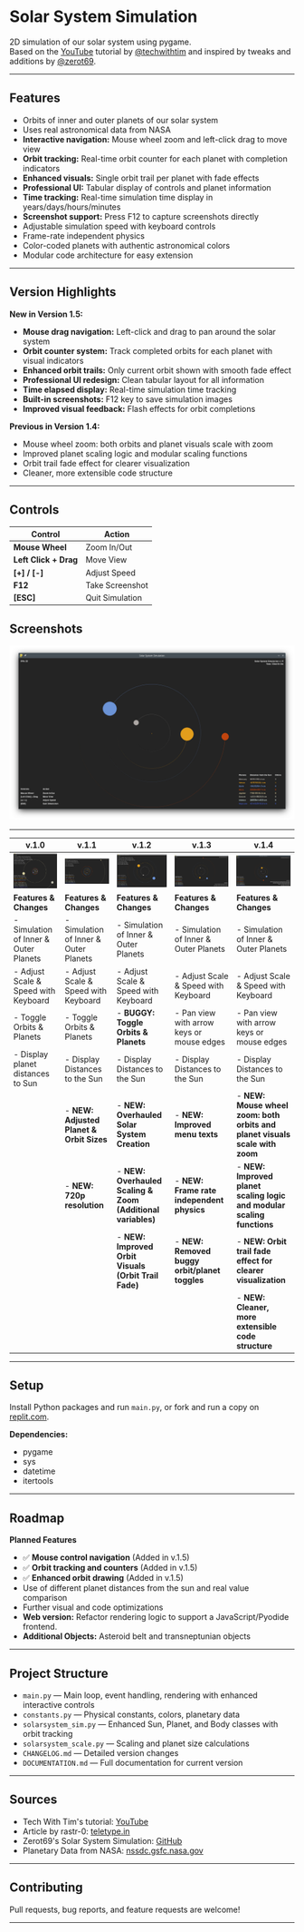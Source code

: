 # Solar System Simulation

2D simulation of our solar system using pygame.  
Based on the [YouTube](https://www.youtube.com/watch?v=WTLPmUHTPqo) tutorial by [@techwithtim](https://github.com/techwithtim/Python-Planet-Simulation) and inspired by tweaks and additions by [@zerot69](https://github.com/zerot69/Solar-System-Simulation).

---

## Features

- Orbits of inner and outer planets of our solar system
- Uses real astronomical data from NASA
- **Interactive navigation:** Mouse wheel zoom and left-click drag to move view
- **Orbit tracking:** Real-time orbit counter for each planet with completion indicators
- **Enhanced visuals:** Single orbit trail per planet with fade effects
- **Professional UI:** Tabular display of controls and planet information
- **Time tracking:** Real-time simulation time display in years/days/hours/minutes
- **Screenshot support:** Press F12 to capture screenshots directly
- Adjustable simulation speed with keyboard controls
- Frame-rate independent physics
- Color-coded planets with authentic astronomical colors
- Modular code architecture for easy extension

---

## Version Highlights

**New in Version 1.5:**
- **Mouse drag navigation:** Left-click and drag to pan around the solar system
- **Orbit counter system:** Track completed orbits for each planet with visual indicators
- **Enhanced orbit trails:** Only current orbit shown with smooth fade effect
- **Professional UI redesign:** Clean tabular layout for all information
- **Time elapsed display:** Real-time simulation time tracking
- **Built-in screenshots:** F12 key to save simulation images
- **Improved visual feedback:** Flash effects for orbit completions

**Previous in Version 1.4:**
- Mouse wheel zoom: both orbits and planet visuals scale with zoom
- Improved planet scaling logic and modular scaling functions
- Orbit trail fade effect for clearer visualization
- Cleaner, more extensible code structure

---

## Controls

| Control | Action |
|---------|--------|
| **Mouse Wheel** | Zoom In/Out |
| **Left Click + Drag** | Move View |
| **[+] / [-]** | Adjust Speed |
| **F12** | Take Screenshot |
| **[ESC]** | Quit Simulation |

## Screenshots

![screenshot.png](https://raw.githubusercontent.com/kuranez/Solar-System-Simulation/refs/heads/main/screenshots/Screenshot_v1-5.png)

---

| v.1.0    | v.1.1    | v.1.2    | v.1.3    | v.1.4    |
|----------|----------|----------|----------|----------|
| ![v.1.0](https://raw.githubusercontent.com/kuranez/Solar-System-Simulation/refs/heads/main/screenshots/Screenshot_v1-0.png) | ![v.1.1](https://raw.githubusercontent.com/kuranez/Solar-System-Simulation/refs/heads/main/screenshots/Screenshot_v1-1.jpg) | ![v.1.2](https://raw.githubusercontent.com/kuranez/Solar-System-Simulation/refs/heads/main/screenshots/Screenshot_v1-2.png) | ![v.1.3](https://raw.githubusercontent.com/kuranez/Solar-System-Simulation/refs/heads/main/screenshots/Screenshot_v1-3.png) | ![v.1.4](https://raw.githubusercontent.com/kuranez/Solar-System-Simulation/refs/heads/main/screenshots/Screenshot_v1-4.png) |
| **Features & Changes** | **Features & Changes** | **Features & Changes** | **Features & Changes** | **Features & Changes** |
| - Simulation of Inner & Outer Planets | - Simulation of Inner & Outer Planets | - Simulation of Inner & Outer Planets | - Simulation of Inner & Outer Planets | - Simulation of Inner & Outer Planets |
| - Adjust Scale & Speed with Keyboard | - Adjust Scale & Speed with Keyboard | - Adjust Scale & Speed with Keyboard | - Adjust Scale & Speed with Keyboard | - Adjust Scale & Speed with Keyboard |
| - Toggle Orbits & Planets | - Toggle Orbits & Planets | - **BUGGY: Toggle Orbits & Planets** | - Pan view with arrow keys or mouse edges | - Pan view with arrow keys or mouse edges |
| - Display planet distances to Sun | - Display Distances to the Sun | - Display Distances to the Sun | - Display Distances to the Sun | - Display Distances to the Sun |
|                                | - **NEW: Adjusted Planet & Orbit Sizes** | - **NEW: Overhauled Solar System Creation** | - **NEW: Improved menu texts** | - **NEW: Mouse wheel zoom: both orbits and planet visuals scale with zoom** |
|                                | - **NEW: 720p resolution** | - **NEW: Overhauled Scaling & Zoom (Additional variables)** | - **NEW: Frame rate independent physics** | - **NEW: Improved planet scaling logic and modular scaling functions** |
|                                |                            | - **NEW: Improved Orbit Visuals (Orbit Trail Fade)** | - **NEW: Removed buggy orbit/planet toggles** | - **NEW: Orbit trail fade effect for clearer visualization** |
|                                |                            |                                                        |                                         | - **NEW: Cleaner, more extensible code structure** |

---

## Setup

Install Python packages and run `main.py`, or fork and run a copy on [replit.com](https://replit.com/@kuranez/Solar-System-Simulation#main.py).

**Dependencies:**
- pygame
- sys
- datetime
- itertools

---

## Roadmap

**Planned Features**

- ✅ **Mouse control navigation** (Added in v.1.5)
- ✅ **Orbit tracking and counters** (Added in v.1.5)
- ✅ **Enhanced orbit drawing** (Added in v.1.5)
- Use of different planet distances from the sun and real value comparison
- Further visual and code optimizations
- **Web version:** Refactor rendering logic to support a JavaScript/Pyodide frontend.
- **Additional Objects:** Asteroid belt and transneptunian objects

---

## Project Structure

- `main.py` — Main loop, event handling, rendering with enhanced interactive controls
- `constants.py` — Physical constants, colors, planetary data
- `solarsystem_sim.py` — Enhanced Sun, Planet, and Body classes with orbit tracking
- `solarsystem_scale.py` — Scaling and planet size calculations
- `CHANGELOG.md` — Detailed version changes
- `DOCUMENTATION.md` — Full documentation for current version

---

## Sources

- Tech With Tim's tutorial: [YouTube](https://www.youtube.com/watch?v=WTLPmUHTPqo)
- Article by rastr-0: [teletype.in](https://teletype.in/@rastr_0/solar_system)
- Zerot69's Solar System Simulation: [GitHub](https://github.com/zerot69/Solar-System-Simulation)
- Planetary Data from NASA: [nssdc.gsfc.nasa.gov](https://nssdc.gsfc.nasa.gov/planetary/factsheet/)

---

## Contributing

Pull requests, bug reports, and feature requests are welcome!

---

